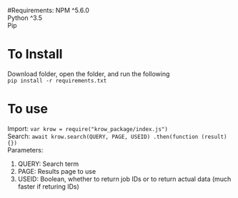 #Requirements:
NPM ^5.6.0<br />
Python ^3.5<br />
Pip<br />

# To Install
Download folder, open the folder, and run the following<br />
`pip install -r requirements.txt`

# To use
Import: `var krow = require("krow_package/index.js")`<br />
Search: `await krow.search(QUERY, PAGE, USEID)
        .then(function (result){})`<br />
Parameters: <br />
  1. QUERY: Search term
  2. PAGE: Results page to use
  3. USEID: Boolean, whether to return job IDs or to return actual data (much faster if returing IDs) 
